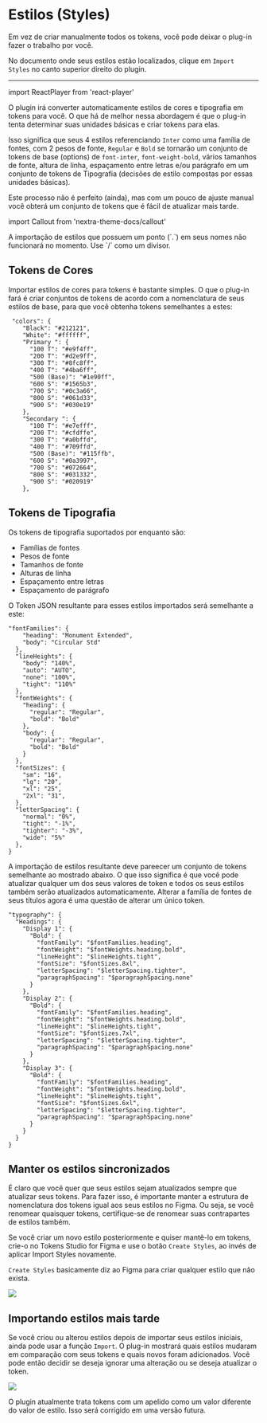 # Estilos (Styles)

Em vez de criar manualmente todos os tokens, você pode deixar o plug-in fazer o trabalho por você.

No documento onde seus estilos estão localizados, clique em `Import Styles` no canto superior direito do plugin.

---

import ReactPlayer from 'react-player'


<ReactPlayer
  muted
  playsinline
  width="100%"
  height="auto"
  loop
  playing
  controls
  url="/cxqos7Yhr4.mp4"
/>

O plugin irá converter automaticamente estilos de cores e tipografia em tokens para você. O que há de melhor nessa abordagem é que o plug-in tenta determinar suas unidades básicas e criar tokens para elas.

Isso significa que seus 4 estilos referenciando `Inter` como uma família de fontes, com 2 pesos de fonte, `Regular` e `Bold` se tornarão um conjunto de tokens de base (options) de `font-inter`, `font-weight-bold`, vários tamanhos de fonte, altura de linha, espaçamento entre letras e/ou parágrafo em um conjunto de tokens de Tipografia (decisões de estilo compostas por essas unidades básicas).

Este processo não é perfeito (ainda), mas com um pouco de ajuste manual você obterá um conjunto de tokens que é fácil de atualizar mais tarde.

import Callout from 'nextra-theme-docs/callout'

<Callout emoji="💡">
  A importação de estilos que possuem um ponto (`.`) em seus nomes não funcionará no momento. Use `/` como um divisor.
</Callout>

## Tokens de Cores

Importar estilos de cores para tokens é bastante simples. O que o plug-in fará é criar conjuntos de tokens de acordo com a nomenclatura de seus estilos de base, para que você obtenha tokens semelhantes a estes:

```
 "colors": {
    "Black": "#212121",
    "White": "#ffffff",
    "Primary ": {
      "100 T": "#e9f4ff",
      "200 T": "#d2e9ff",
      "300 T": "#8fc8ff",
      "400 T": "#4ba6ff",
      "500 (Base)": "#1e90ff",
      "600 S": "#1565b3",
      "700 S": "#0c3a66",
      "800 S": "#061d33",
      "900 S": "#030e19"
    },
    "Secondary ": {
      "100 T": "#e7efff",
      "200 T": "#cfdffe",
      "300 T": "#a0bffd",
      "400 T": "#709ffd",
      "500 (Base)": "#115ffb",
      "600 S": "#0a3997",
      "700 S": "#072664",
      "800 S": "#031332",
      "900 S": "#020919"
    },
```


## Tokens de Tipografia

Os tokens de tipografia suportados por enquanto são:

- Famílias de fontes
- Pesos de fonte
- Tamanhos de fonte
- Alturas de linha
- Espaçamento entre letras
- Espaçamento de parágrafo

O Token JSON resultante para esses estilos importados será semelhante a este:

```
"fontFamilies": {
    "heading": "Monument Extended",
    "body": "Circular Std"
  },
  "lineHeights": {
    "body": "140%",
    "auto": "AUTO",
    "none": "100%",
    "tight": "110%"
  },
  "fontWeights": {
    "heading": {
      "regular": "Regular",
      "bold": "Bold"
    },
    "body": {
      "regular": "Regular",
      "bold": "Bold"
    }
  },
  "fontSizes": {
    "sm": "16",
    "lg": "20",
    "xl": "25",
    "2xl": "31",
  },
  "letterSpacing": {
    "normal": "0%",
    "tight": "-1%",
    "tighter": "-3%",
    "wide": "5%"
  },
}
```

A importação de estilos resultante deve pareecer um conjunto de tokens semelhante ao mostrado abaixo. O que isso significa é que você pode atualizar qualquer um dos seus valores de token e todos os seus estilos também serão atualizados automaticamente. Alterar a família de fontes de seus títulos agora é uma questão de alterar um único token.

```
"typography": {
  "Headings": {
    "Display 1": {
      "Bold": {
        "fontFamily": "$fontFamilies.heading",
        "fontWeight": "$fontWeights.heading.bold",
        "lineHeight": "$lineHeights.tight",
        "fontSize": "$fontSizes.8xl",
        "letterSpacing": "$letterSpacing.tighter",
        "paragraphSpacing": "$paragraphSpacing.none"
      }
    },
    "Display 2": {
      "Bold": {
        "fontFamily": "$fontFamilies.heading",
        "fontWeight": "$fontWeights.heading.bold",
        "lineHeight": "$lineHeights.tight",
        "fontSize": "$fontSizes.7xl",
        "letterSpacing": "$letterSpacing.tighter",
        "paragraphSpacing": "$paragraphSpacing.none"
      }
    },
    "Display 3": {
      "Bold": {
        "fontFamily": "$fontFamilies.heading",
        "fontWeight": "$fontWeights.heading.bold",
        "lineHeight": "$lineHeights.tight",
        "fontSize": "$fontSizes.6xl",
        "letterSpacing": "$letterSpacing.tighter",
        "paragraphSpacing": "$paragraphSpacing.none"
      }
    }
  }
}
```

## Manter os estilos sincronizados

É claro que você quer que seus estilos sejam atualizados sempre que atualizar seus tokens. Para fazer isso, é importante manter a estrutura de nomenclatura dos tokens igual aos seus estilos no Figma. Ou seja, se você renomear quaisquer tokens, certifique-se de renomear suas contrapartes de estilos também.

Se você criar um novo estilo posteriormente e quiser mantê-lo em tokens, crie-o no Tokens Studio for Figma e use o botão `Create Styles`, ao invés de aplicar Import Styles novamente.

`Create Styles` basicamente diz ao Figma para criar qualquer estilo que não exista.

![](/create-styles.jpg)

## Importando estilos mais tarde
Se você criou ou alterou estilos depois de importar seus estilos iniciais, ainda pode usar a função `Import`. O plug-in mostrará quais estilos mudaram em comparação com seus tokens e quais novos foram adicionados. Você pode então decidir se deseja ignorar uma alteração ou se deseja atualizar o token.

![](/import-styles-diff.png)

<Callout emoji="💡">
  O plugin atualmente trata tokens com um apelido como um valor diferente do valor de estilo. Isso será corrigido em uma versão futura.
</Callout>